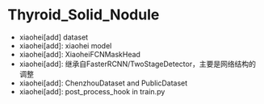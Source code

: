 # Thyroid_Solid_Nodule

- xiaohei[add] dataset
- xiaohei[add]: xiaohei model
- xiaohei[add]: XiaoheiFCNMaskHead
- xiaohei[add]: 继承自FasterRCNN/TwoStageDetector，主要是网络结构的调整
- xiaohei[add]: ChenzhouDataset and PublicDataset
- xiaohei[add]: post_process_hook in train.py
